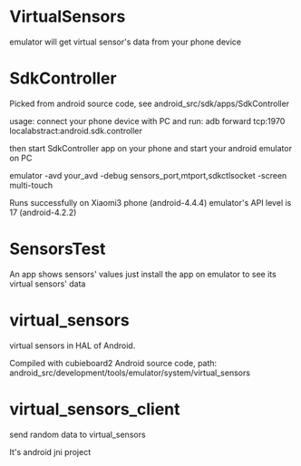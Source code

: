 VirtualSensors
==============
emulator will get virtual sensor's data from your phone device

SdkController
==============
Picked from android source code,
see android_src/sdk/apps/SdkController

usage:
connect your phone device with PC and run:
adb forward tcp:1970 localabstract:android.sdk.controller

then start SdkController app on your phone
and start your android emulator on PC

emulator -avd your_avd -debug sensors_port,mtport,sdkctlsocket -screen multi-touch


Runs successfully on Xiaomi3 phone (android-4.4.4)
emulator's API level is 17 (android-4.2.2)



SensorsTest
==============
An app shows sensors' values
just install the app on emulator to see its virtual sensors' data



virtual_sensors
==============
virtual sensors in HAL of Android.

Compiled with cubieboard2 Android source code,
path: android_src/development/tools/emulator/system/virtual_sensors


virtual_sensors_client
==============
send random data to virtual_sensors

It's android jni project

